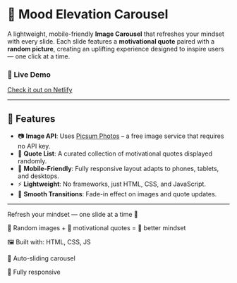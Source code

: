 # 🌄 Mood Elevation Carousel

A lightweight, mobile-friendly **Image Carousel** that refreshes your mindset with every slide. Each slide features a **motivational quote** paired with a **random picture**, creating an uplifting experience designed to inspire users — one click at a time.

### 🔗 Live Demo
[Check it out on Netlify](https://dainty-cassata-8ebc91.netlify.app/)

---

## 🚀 Features

- 📷 **Image API**: Uses [Picsum Photos](https://picsum.photos/) – a free image service that requires no API key.
- 💬 **Quote List**: A curated collection of motivational quotes displayed randomly.
- 📱 **Mobile-Friendly**: Fully responsive layout adapts to phones, tablets, and desktops.
- ⚡ **Lightweight**: No frameworks, just HTML, CSS, and JavaScript.
- 🌈 **Smooth Transitions**: Fade-in effect on images and quote updates.

---
Refresh your mindset — one slide at a time 🌈

📸 Random images + 🧠 motivational quotes = 💪 better mindset

🖼️ Built with: HTML, CSS, JS

🔁 Auto-sliding carousel

📱 Fully responsive
